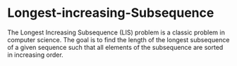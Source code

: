 # Longest-increasing-Subsequence
The Longest Increasing Subsequence (LIS) problem is a classic problem in computer science. The goal is to find the length of the longest subsequence of a given sequence such that all elements of the subsequence are sorted in increasing order.
